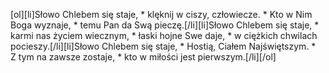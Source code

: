 [ol][li]Słowo Chlebem się staje, * klęknij w ciszy, człowiecze. * Kto w Nim Boga wyznaje, * temu Pan da Swą pieczę.[/li][li]Słowo Chlebem się staje, * karmi nas życiem wiecznym, * łaski hojne Swe daje, * w ciężkich chwilach pocieszy.[/li][li]Słowo Chlebem się staje, * Hostią, Ciałem Najświętszym. * Z tym na zawsze zostaje, * kto w miłości jest pierwszym.[/li][/ol]